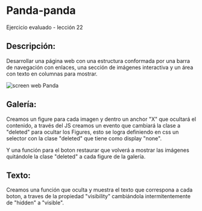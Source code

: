 # Panda-panda
Ejercicio evaluado - lección 22

## **Descripción:**
Desarrollar una página web con una estructura conformada por una barra de navegación con enlaces, una sección de imágenes interactiva y un área con texto en columnas para mostrar.

![screen web Panda](http://i.imgur.com/Clskglj.png)

## Galería:

Creamos un figure para cada imagen y dentro un anchor "X" que ocultará el contenido, a través del JS creamos un evento que cambiará la clase a "deleted" para ocultar los Figures, esto se logra definiendo en css un selector con la clase "deleted" que tiene como display "none".

Y una función para el boton restaurar que volverá a mostrar las imágenes quitándole la clase "deleted" a cada figure de la galería.

## Texto:

Creamos una función que oculta y muestra el texto que correspona a cada boton, a traves de la propiedad "visibility" cambiándola intermitentemente de "hidden" a "visible".
